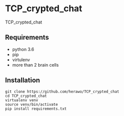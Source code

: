 # TCP_crypted_chat

TCP_crypted_chat

## Requirements

- python 3.6
- pip
- virtulenv
- more than 2 brain cells

## Installation
```
git clone https://github.com/herawo/TCP_crypted_chat
cd TCP_crypted_chat
virtualenv venv
source venv/bin/activate
pip install requirements.txt
```
